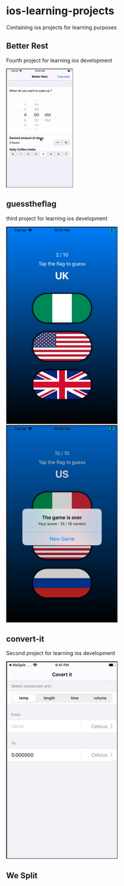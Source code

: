 # ios-learning-projects
Containing ios projects for learning purposes

## Better Rest
Fourth project for learning ios development

![alt text](https://raw.githubusercontent.com/rifansyah/ios-learning-projects/master/%234%20BestRest/Screenshot/ezgif.com-video-to-gif.gif)

## guesstheflag
third project for learning ios development


![alt text](https://raw.githubusercontent.com/rifansyah/guesstheflag/master/screenshot/Screen%20Shot%202019-11-02%20at%2022.51.27.png)
![alt text](https://raw.githubusercontent.com/rifansyah/guesstheflag/master/screenshot/Screen%20Shot%202019-11-02%20at%2022.50.39.png)

## convert-it
Second project for learning ios development

![alt text](https://raw.githubusercontent.com/rifansyah/convert-it/master/Screenshot/Screen%20Shot%202019-11-02%20at%2021.41.45.png)

## We Split
